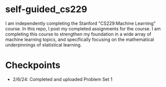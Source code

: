 # self-guided_cs229
I am independently completing the Stanford "CS229:Machine Learning" course. In this repo, I post my completed assignments for the course. I am completing this course to strengthen my foundation in a wide array of machine learning topics, and specifically focusing on the mathematical underpinnings of statistical learning. 

# Checkpoints
- 2/6/24: Completed and uploaded Problem Set 1
